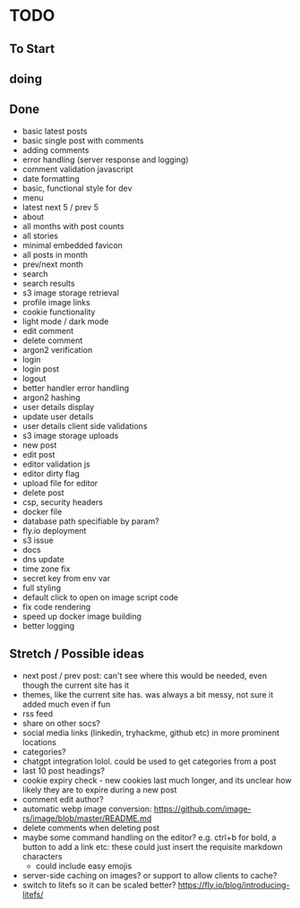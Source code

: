 # TODO

## To Start


## doing


## Done

- basic latest posts
- basic single post with comments
- adding comments
- error handling (server response and logging)
- comment validation javascript
- date formatting
- basic, functional style for dev
- menu
- latest next 5 / prev 5
- about
- all months with post counts
- all stories
- minimal embedded favicon
- all posts in month
- prev/next month
- search
- search results
- s3 image storage retrieval
- profile image links
- cookie functionality
- light mode / dark mode
- edit comment
- delete comment
- argon2 verification
- login
- login post
- logout
- better handler error handling
- argon2 hashing
- user details display
- update user details
- user details client side validations
- s3 image storage uploads
- new post
- edit post
- editor validation js
- editor dirty flag
- upload file for editor
- delete post
- csp, security headers
- docker file
- database path specifiable by param?
- fly.io deployment
- s3 issue
- docs
- dns update
- time zone fix
- secret key from env var
- full styling
- default click to open on image script code
- fix code rendering
- speed up docker image building
- better logging

## Stretch / Possible ideas

- next post / prev post: can't see where this would be needed, even though the current site has it
- themes, like the current site has. was always a bit messy, not sure it added much even if fun
- rss feed
- share on other socs?
- social media links (linkedin, tryhackme, github etc) in more prominent locations
- categories?
- chatgpt integration lolol. could be used to get categories from a post
- last 10 post headings?
- cookie expiry check - new cookies last much longer, and its unclear how likely they are to expire during a new post
- comment edit author?
- automatic webp image conversion: https://github.com/image-rs/image/blob/master/README.md
- delete comments when deleting post
- maybe some command handling on the editor? e.g. ctrl+b for bold, a button to add a link etc: these could just insert the requisite markdown characters
    - could include easy emojis
- server-side caching on images? or support to allow clients to cache?
- switch to litefs so it can be scaled better? https://fly.io/blog/introducing-litefs/